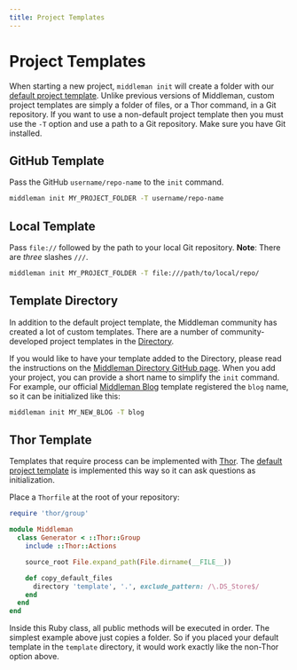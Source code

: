 ```yaml
---
title: Project Templates
---
```


# Project Templates

When starting a new project, `middleman init` will create a folder with our
[default project template]. Unlike previous versions of Middleman, custom
project templates are simply a folder of files, or a Thor command, in a Git
repository. If you want to use a non-default project template then you must use
the `-T` option and use a path to a Git repository. Make sure you have
Git installed.

[default project template]: https://github.com/middleman/middleman-templates-default/

## GitHub Template

Pass the GitHub `username/repo-name` to the `init` command.

```bash
middleman init MY_PROJECT_FOLDER -T username/repo-name
```

## Local Template

Pass `file://` followed by the path to your local Git repository.
**Note**: There are *three* slashes `///`.

```bash
middleman init MY_PROJECT_FOLDER -T file:///path/to/local/repo/
```

## Template Directory

In addition to the default project template, the Middleman community has created
a lot of custom templates. There are a number of community-developed project
templates in the [Directory].

If you would like to have your template added to the Directory, please read the
instructions on the [Middleman Directory GitHub page][directory_github]. When
you add your project, you can provide a short name to simplify the `init`
command. For example, our official [Middleman Blog] template registered the
`blog` name, so it can be initialized like this:

```bash
middleman init MY_NEW_BLOG -T blog
```

[Directory]: https://directory.middlemanapp.com/
[directory_github]: https://github.com/middleman/middleman-directory
[Middleman Blog]: https://github.com/middleman/middleman-blog

## Thor Template

Templates that require process can be implemented with [Thor].
The [default project template] is implemented this way so it can ask questions
as initialization.

Place a `Thorfile` at the root of your repository:

```ruby
require 'thor/group'

module Middleman
  class Generator < ::Thor::Group
    include ::Thor::Actions

    source_root File.expand_path(File.dirname(__FILE__))

    def copy_default_files
      directory 'template', '.', exclude_pattern: /\.DS_Store$/
    end
  end
end
```

Inside this Ruby class, all public methods will be executed in order. The
simplest example above just copies a folder. So if you placed your default
template in the `template` directory, it would work exactly like the non-Thor
option above.

[Thor]: http://whatisthor.com/
